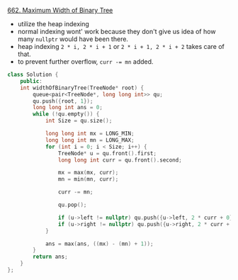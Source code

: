 [662. Maximum Width of Binary Tree](https://leetcode.com/problems/maximum-width-of-binary-tree/)

- utilize the heap indexing
- normal indexing wont' work because they don't give us idea of how many `nullptr` would have been there.
- heap indexing `2 * i, 2 * i + 1` or `2 * i + 1, 2 * i + 2` takes care of that.
- to prevent further overflow, `curr -= mn` added.

```cpp
class Solution {
    public:
    int widthOfBinaryTree(TreeNode* root) {
        queue<pair<TreeNode*, long long int>> qu;
        qu.push({root, 1});
        long long int ans = 0;
        while (!qu.empty()) {
            int Size = qu.size();

            long long int mx = LONG_MIN;
            long long int mn = LONG_MAX;
            for (int i = 0; i < Size; i++) {
                TreeNode* u = qu.front().first;
                long long int curr = qu.front().second;

                mx = max(mx, curr);
                mn = min(mn, curr);

                curr -= mn;

                qu.pop();

                if (u->left != nullptr) qu.push({u->left, 2 * curr + 0});
                if (u->right != nullptr) qu.push({u->right, 2 * curr + 1});
            }

            ans = max(ans, ((mx) - (mn) + 1));
        }
        return ans;
    }
};
```

